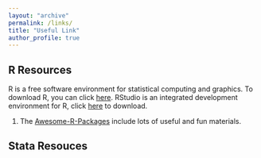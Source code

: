 ```yaml
---
layout: "archive"
permalink: /links/
title: "Useful Link"
author_profile: true
---
```


## R Resources
R is a free software environment for statistical computing and graphics. To download R, you can click [here](https://cran.r-project.org/mirrors.html). RStudio is an integrated development environment for R, click [here](https://rstudio.com/products/rstudio/download/) to download.
1. The [Awesome-R-Packages](https://github.com/chenxuecon/Awesome-R-packages) include lots of useful and fun materials.

## Stata Resouces
